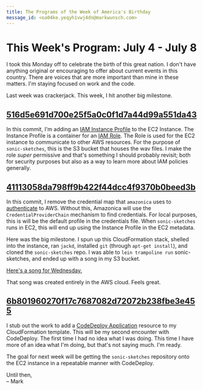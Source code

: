 ```yaml
---
title: The Programs of the Week of America's Birthday
message_id: <oa04ke.yeqyh1vwj4dn@markwunsch.com>
---
```


This Week's Program: July 4 - July 8
====================================

I took this Monday off to celebrate the birth of this great
nation. I don't have anything original or encouraging to offer about
current events in this country. There are voices that are more
important than mine in these matters. I'm staying focused on work and
the code.

Last week was crackerjack. This week, I hit another big milestone.

## [516d5e691d700e25f5a0c0f1d7a44d99a551da43][iamrole]

In this commit, I'm adding an [IAM Instance Profile][instance-profile]
to the EC2 Instance. The Instance Profile is a container for an
[IAM Role](http://docs.aws.amazon.com/IAM/latest/UserGuide/id_roles.html). The
Role is used for the EC2 instance to communicate to other AWS
resources. For the purpose of `sonic-sketches`, this is the S3 bucket
that houses the wav files. I make the role _super_ permissive and
that's something I should probably revisit; both for security purposes
but also as a way to learn more about IAM policies generally.

## [41113058da798ff9b422f44dcc4f9370b0beed3b][amazonica-credentials]

In this commit, I remove the credential map that `amazonica` uses to
[authenticate](https://github.com/mcohen01/amazonica#authentication)
to AWS. Without this, Amazonica will use the `CredentialProviderChain`
mechanism to find credentials. For local purposes, this is will be the
default profile in the credentials file. When `sonic-sketches` runs in
EC2, this will end up using the Instance Profile in the EC2 metadata.

Here was the big milestone. I spun up this CloudFormation stack,
shelled into the instance, ran `jackd`, installed `git` (through
`apt-get install`), and cloned the `sonic-sketches` repo. I was able
to `lein trampoline run` sonic-sketches, and ended up with a song in
my S3 bucket.

[Here's a song for Wednesday.](https://soundcloud.com/mwunsch/wednesday-1255119215948521291)

That song was created entirely in the AWS cloud. Feels great.

## [6b801960270f17c7687082d72072b238fbe3e455][codedeploy-application]

I stub out the work to add a
[CodeDeploy Application][codedeploy-resource] resource to my
CloudFormation template. This will be my second encounter with
CodeDeploy. The first time I had no idea what I was doing. This time I
have more of an idea what I'm doing, but that's not saying much. I'm
ready.

The goal for next week will be getting the `sonic-sketches` repository
onto the EC2 instance in a repeatable manner with CodeDeploy.

Until then,<br />
– Mark

[iamrole]: https://github.com/mwunsch/sonic-sketches/commit/516d5e691d700e25f5a0c0f1d7a44d99a551da43

[instance-profile]: http://docs.aws.amazon.com/IAM/latest/UserGuide/id_roles_use_switch-role-ec2_instance-profiles.html

[amazonica-credentials]: https://github.com/mwunsch/sonic-sketches/commit/41113058da798ff9b422f44dcc4f9370b0beed3b

[codedeploy-application]: https://github.com/mwunsch/sonic-sketches/commit/6b801960270f17c7687082d72072b238fbe3e455

[codedeploy-resource]: http://docs.aws.amazon.com/AWSCloudFormation/latest/UserGuide/aws-resource-codedeploy-application.html

